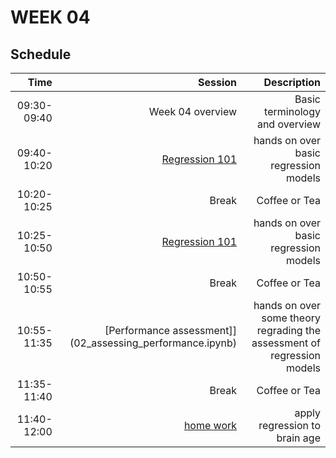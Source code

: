 # WEEK 04

## 


## Schedule

|Time    | Session    | Description   |
|-----------:|----------:|---------:|
|09:30-09:40| Week 04 overview | Basic terminology and overview |
|09:40-10:20| [Regression 101](01_regression_models.ipynb)| hands on over basic regression models |
|10:20-10:25| Break | Coffee or Tea |
|10:25-10:50| [Regression 101](01_regression_models.ipynb)| hands on over basic regression models |
|10:50-10:55| Break | Coffee or Tea |
|10:55-11:35| [Performance assessment]](02_assessing_performance.ipynb)| hands on over some theory regrading the assessment of regression models |
|11:35-11:40| Break | Coffee or Tea |
|11:40-12:00| [home work](03_brainage.ipynb)|  apply regression to brain age |



